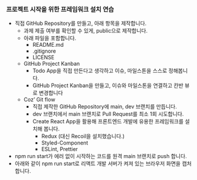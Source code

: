 ### 프로젝트 시작을 위한 프레임워크 설치 연습

- 직접 GitHub Repository를 만들고, 아래 항목을 제작합니다.
  - 과제 제출 여부를 확인할 수 있게, public으로 제작합니다.
  - 아래 파일을 포함합니다.
    - README.md
    - .gitignore
    - LICENSE
  - GitHub Project Kanban
    - Todo App을 직접 만든다고 생각하고 이슈, 마일스톤을 스스로 정해봅니다.
    - GitHub Project Kanban을 만들고, 이슈와 마일스톤을 연결하고 칸반 뷰로 변경합니다
  - Coz’ Git flow
    - 직접 제작한 GitHub Repository에 main, dev 브랜치를 만듭니다.
    - dev 브랜치에서 main 브랜치로 Pull Request를 최소 1회 시도합니다.
    - Create React App을 활용해 프론트엔드 개발에 유용한 프레임워크를 설치해 봅니다.
      - Redux (대신 Recoil을 설치했습니다.)
      - Styled-Component
      - ESLint, Prettier
- npm run start가 에러 없이 시작하는 코드를 원격 main 브랜치로 push 합니다.
- 아래와 같이 npm run start로 리액트 개발 서버가 켜져 있는 브라우저 화면을 캡처합니다.
